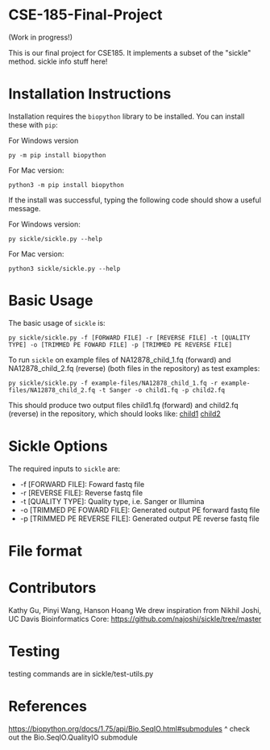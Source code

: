 # CSE-185-Final-Project
(Work in progress!)

This is our final project for CSE185. It implements a subset of the "sickle" method.
sickle info stuff here!

# Installation Instructions
Installation requires the `biopython` library to be installed. You can install these with `pip`:

For Windows version
```
py -m pip install biopython
```
For Mac version:
```
python3 -m pip install biopython
```
If the install was successful, typing the following code should show a useful message.

For Windows version:
```
py sickle/sickle.py --help 
```
For Mac version:
```
python3 sickle/sickle.py --help
```

# Basic Usage
The basic usage of `sickle` is:
```
py sickle/sickle.py -f [FORWARD FILE] -r [REVERSE FILE] -t [QUALITY TYPE] -o [TRIMMED PE FOWARD FILE] -p [TRIMMED PE REVERSE FILE] 
```
To run `sickle` on example files of NA12878_child_1.fq (forward) and NA12878_child_2.fq (reverse) (both files in the repository) as test examples:
```
py sickle/sickle.py -f example-files/NA12878_child_1.fq -r example-files/NA12878_child_2.fq -t Sanger -o child1.fq -p child2.fq
```
This should produce two output files child1.fq (forward) and child2.fq (reverse) in the repository, which should looks like:
[child1](example-outputs/child1.fq)
[child2](example-outputs/child2.fq)
# Sickle Options
The required inputs to `sickle` are: 
- -f [FORWARD FILE]: Foward fastq file
- -r [REVERSE FILE]: Reverse fastq file
- -t [QUALITY TYPE]: Quality type, i.e. Sanger or Illumina
- -o [TRIMMED PE FOWARD FILE]: Generated output PE forward fastq file
- -p [TRIMMED PE REVERSE FILE]: Generated output PE reverse fastq file

# File format

# Contributors
Kathy Gu, Pinyi Wang, Hanson Hoang
We drew inspiration from Nikhil Joshi, UC Davis Bioinformatics Core: https://github.com/najoshi/sickle/tree/master

# Testing
testing commands are in sickle/test-utils.py 

# References
https://biopython.org/docs/1.75/api/Bio.SeqIO.html#submodules 
^ check out the  Bio.SeqIO.QualityIO submodule
